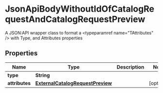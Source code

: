 

# JsonApiBodyWithoutIdOfCatalogRequestAndCatalogRequestPreview

A JSON:API wrapper class to format a <typeparamref name=\"TAttributes\" /> with Type, and  Attributes properties

## Properties

| Name | Type | Description | Notes |
|------------ | ------------- | ------------- | -------------|
|**type** | **String** |  |  |
|**attributes** | [**ExternalCatalogRequestPreview**](ExternalCatalogRequestPreview.md) |  |  [optional] |



